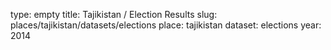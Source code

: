 type: empty
title: Tajikistan / Election Results
slug: places/tajikistan/datasets/elections
place: tajikistan
dataset: elections
year: 2014
